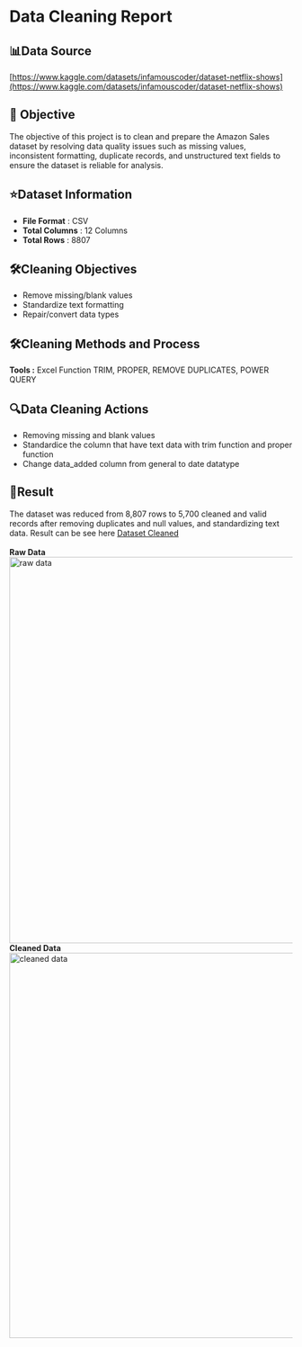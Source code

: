 # Data Cleaning Report
## 📊Data Source
[https://www.kaggle.com/datasets/infamouscoder/dataset-netflix-shows](https://www.kaggle.com/datasets/infamouscoder/dataset-netflix-shows)<br>

## 🎯 Objective
The objective of this project is to clean and prepare the Amazon Sales dataset by resolving data quality issues such as missing values, inconsistent formatting, duplicate records, and unstructured text fields to ensure the dataset is reliable for analysis.

## ⭐Dataset Information
* **File Format** : CSV
* **Total Columns** : 12 Columns
* **Total Rows** : 8807

## 🛠️Cleaning Objectives
* Remove missing/blank values
* Standardize text formatting
* Repair/convert data types

## 🛠️Cleaning Methods and Process
**Tools :** Excel Function TRIM, PROPER, REMOVE DUPLICATES, POWER QUERY

## 🔍Data Cleaning Actions
* Removing missing and blank values
* Standardice the column that have text data with trim function and proper function
* Change data_added column from general to date datatype

## 📜Result
The dataset was reduced from 8,807 rows to 5,700 cleaned and valid records after removing duplicates and null values, and standardizing text data.
Result can be see here [Dataset Cleaned](https://github.com/nurikarahmadani/Netflix-Show-Dataset/blob/main/cleaned%20data.xlsx)<br><br>
**Raw Data**
<img width="1857" height="687" alt="raw data" src="https://github.com/user-attachments/assets/59b43cf1-b294-44e9-b8c4-3417aea3cd1d" />
<br>**Cleaned Data**
<img width="1862" height="685" alt="cleaned data" src="https://github.com/user-attachments/assets/352f5f27-1423-46f1-86b5-355a136379d8" />
